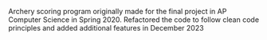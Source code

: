 Archery scoring program originally made for the final project in AP Computer Science in Spring 2020.
Refactored the code to follow clean code principles and added additional features in December 2023
